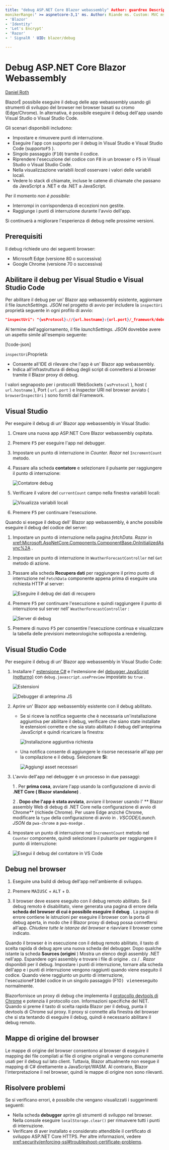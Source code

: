 ```yaml
---
title: "debug ASP.NET Core Blazor webassembly" Author: guardrex Description: "informazioni su come eseguire il debug delle Blazor app".
monikerRange:' >= aspnetcore-3,1' ms. Author: Riande ms. Custom: MVC ms. Date: 05/29/2020 no-loc:
- 'Blazor'
- 'Identity'
- 'Let's Encrypt'
- 'Razor'
- ' SignalR ' UID: blazer/debug

---
```

# <a name="debug-aspnet-core-blazor-webassembly"></a>Debug ASP.NET Core Blazor Webassembly

[Daniel Roth](https://github.com/danroth27)

BlazorÈ possibile eseguire il debug delle app webassembly usando gli strumenti di sviluppo del browser nei browser basati su cromo (Edge/Chrome). In alternativa, è possibile eseguire il debug dell'app usando Visual Studio o Visual Studio Code.

Gli scenari disponibili includono:

* Impostare e rimuovere punti di interruzione.
* Eseguire l'app con supporto per il debug in Visual Studio e Visual Studio Code (supporto<kbd>F5</kbd> ).
* Singolo passaggio (<kbd>F10</kbd>) tramite il codice.
* Riprendere l'esecuzione del codice con <kbd>F8</kbd> in un browser o <kbd>F5</kbd> in Visual Studio o Visual Studio Code.
* Nella visualizzazione variabili *locali* osservare i valori delle variabili locali.
* Vedere lo stack di chiamate, incluse le catene di chiamate che passano da JavaScript a .NET e da .NET a JavaScript.

Per il momento *non è possibile*:

* Interrompi in corrispondenza di eccezioni non gestite.
* Raggiunge i punti di interruzione durante l'avvio dell'app.

Si continuerà a migliorare l'esperienza di debug nelle prossime versioni.

## <a name="prerequisites"></a>Prerequisiti

Il debug richiede uno dei seguenti browser:

* Microsoft Edge (versione 80 o successiva)
* Google Chrome (versione 70 o successiva)

## <a name="enable-debugging-for-visual-studio-and-visual-studio-code"></a>Abilitare il debug per Visual Studio e Visual Studio Code

Per abilitare il debug per un' Blazor app webassembly esistente, aggiornare il file *launchSettings. JSON* nel progetto di avvio per includere la `inspectUri` proprietà seguente in ogni profilo di avvio:

```json
"inspectUri": "{wsProtocol}://{url.hostname}:{url.port}/_framework/debug/ws-proxy?browser={browserInspectUri}"
```

Al termine dell'aggiornamento, il file *launchSettings. JSON* dovrebbe avere un aspetto simile all'esempio seguente:

[!code-json[](debug/launchSettings.json?highlight=14,22)]

`inspectUri`Proprietà:

* Consente all'IDE di rilevare che l'app è un' Blazor app webassembly.
* Indica all'infrastruttura di debug degli script di connettersi al browser tramite il Blazor proxy di debug.

I valori segnaposto per i protocolli WebSockets ( `wsProtocol` ), host ( `url.hostname` ), Port ( `url.port` ) e Inspector URI nel browser avviato ( `browserInspectUri` ) sono forniti dal Framework.

## <a name="visual-studio"></a>Visual Studio

Per eseguire il debug di un' Blazor app webassembly in Visual Studio:

1. Creare una nuova app ASP.NET Core Blazor webassembly ospitata.
1. Premere <kbd>F5</kbd> per eseguire l'app nel debugger.
1. Impostare un punto di interruzione in *Counter. Razor* nel `IncrementCount` metodo.
1. Passare alla scheda **contatore** e selezionare il pulsante per raggiungere il punto di interruzione:

   ![Contatore debug](https://devblogs.microsoft.com/aspnet/wp-content/uploads/sites/16/2020/03/vs-debug-counter.png)

1. Verificare il valore del `currentCount` campo nella finestra variabili locali:

   ![Visualizza variabili locali](https://devblogs.microsoft.com/aspnet/wp-content/uploads/sites/16/2020/03/vs-debug-locals.png)

1. Premere <kbd>F5</kbd> per continuare l'esecuzione.

Quando si esegue il debug dell' Blazor app webassembly, è anche possibile eseguire il debug del codice del server:

1. Impostare un punto di interruzione nella pagina *fetchData. Razor* in <xref:Microsoft.AspNetCore.Components.ComponentBase.OnInitializedAsync%2A> .
1. Impostare un punto di interruzione in `WeatherForecastController` nel `Get` metodo di azione.
1. Passare alla scheda **Recupera dati** per raggiungere il primo punto di interruzione nel `FetchData` componente appena prima di eseguire una richiesta HTTP al server:

   ![Eseguire il debug dei dati di recupero](https://devblogs.microsoft.com/aspnet/wp-content/uploads/sites/16/2020/03/vs-debug-fetch-data.png)

1. Premere <kbd>F5</kbd> per continuare l'esecuzione e quindi raggiungere il punto di interruzione sul server nell' `WeatherForecastController` :

   ![Server di debug](https://devblogs.microsoft.com/aspnet/wp-content/uploads/sites/16/2020/03/vs-debug-server.png)

1. Premere di nuovo <kbd>F5</kbd> per consentire l'esecuzione continua e visualizzare la tabella delle previsioni meteorologiche sottoposta a rendering.

<a id="vscode"></a>

## <a name="visual-studio-code"></a>Visual Studio Code

Per eseguire il debug di un' Blazor app webassembly in Visual Studio Code:
 
1. Installare l' [estensione C#](https://marketplace.visualstudio.com/items?itemName=ms-dotnettools.csharp) e l'estensione del [debugger JavaScript (notturno)](https://marketplace.visualstudio.com/items?itemName=ms-vscode.js-debug-nightly) con `debug.javascript.usePreview` impostato su `true` .

   ![Estensioni](https://devblogs.microsoft.com/aspnet/wp-content/uploads/sites/16/2020/03/vscode-extensions.png)

   ![Debugger di anteprima JS](https://devblogs.microsoft.com/aspnet/wp-content/uploads/sites/16/2020/03/vscode-js-use-preview.png)

1. Aprire un' Blazor app webassembly esistente con il debug abilitato.

   * Se si riceve la notifica seguente che è necessaria un'installazione aggiuntiva per abilitare il debug, verificare che siano state installate le estensioni corrette e che sia stato abilitato il debug dell'anteprima JavaScript e quindi ricaricare la finestra:

     ![Installazione aggiuntiva richiesta](https://devblogs.microsoft.com/aspnet/wp-content/uploads/sites/16/2020/03/vscode-additional-setup.png)

   * Una notifica consente di aggiungere le risorse necessarie all'app per la compilazione e il debug. Selezionare **Sì**:

     ![Aggiungi asset necessari](https://devblogs.microsoft.com/aspnet/wp-content/uploads/sites/16/2020/03/vscode-required-assets.png)

1. L'avvio dell'app nel debugger è un processo in due passaggi:

   1 \. Per **prima cosa**, avviare l'app usando la configurazione di avvio di **.NET Core ( Blazor standalone)** .

   2 \. **Dopo che l'app è stata avviata**, avviare il browser usando l' ** Blazor assembly Web di debug di .NET Core nella configurazione di avvio di Chrome** (richiede Chrome). Per usare Edge anziché Chrome, modificare la `type` della configurazione di avvio in *. VSCODE/Launch. JSON* da `pwa-chrome` a `pwa-msedge` .

1. Impostare un punto di interruzione nel `IncrementCount` metodo nel `Counter` componente, quindi selezionare il pulsante per raggiungere il punto di interruzione:

   ![Esegui il debug del contatore in VS Code](https://devblogs.microsoft.com/aspnet/wp-content/uploads/sites/16/2020/03/vscode-debug-counter.png)

## <a name="debug-in-the-browser"></a>Debug nel browser

1. Eseguire una build di debug dell'app nell'ambiente di sviluppo.

1. Premere <kbd>MAIUSC</kbd> + <kbd>ALT</kbd> + <kbd>D</kbd>.

1. Il browser deve essere eseguito con il debug remoto abilitato. Se il debug remoto è disabilitato, viene generata una pagina di errore della **scheda del browser di cui è possibile eseguire il debug** . La pagina di errore contiene le istruzioni per eseguire il browser con la porta di debug aperta, in modo che il Blazor proxy di debug possa connettersi all'app. *Chiudere tutte le istanze del browser* e riavviare il browser come indicato.

Quando il browser è in esecuzione con il debug remoto abilitato, il tasto di scelta rapida di debug apre una nuova scheda del debugger. Dopo qualche istante la scheda **Sources (origini** ) Mostra un elenco degli assembly .NET nell'app. Espandere ogni assembly e trovare i file di origine *. cs* / *. Razor* disponibili per il debug. Impostare i punti di interruzione, tornare alla scheda dell'app e i punti di interruzione vengono raggiunti quando viene eseguito il codice. Quando viene raggiunto un punto di interruzione, l'esecuzione<kbd>F10</kbd>del codice in un singolo passaggio (F10<kbd>) viene</kbd>eseguito normalmente.

Blazorfornisce un proxy di debug che implementa il [protocollo devtools di Chrome](https://chromedevtools.github.io/devtools-protocol/) e potenzia il protocollo con. Informazioni specifiche del NET. Quando si preme il tasto di scelta rapida Blazor per il debug, punta il devtools di Chrome sul proxy. Il proxy si connette alla finestra del browser che si sta tentando di eseguire il debug, quindi è necessario abilitare il debug remoto.

## <a name="browser-source-maps"></a>Mappe di origine del browser

Le mappe di origine del browser consentono al browser di eseguire il mapping dei file compilati ai file di origine originali e vengono comunemente usati per il debug sul lato client. Tuttavia, Blazor attualmente non esegue il mapping di C# direttamente a JavaScript/WASM. Al contrario, Blazor l'interpretazione il nel browser, quindi le mappe di origine non sono rilevanti.

## <a name="troubleshoot"></a>Risolvere problemi

Se si verificano errori, è possibile che vengano visualizzati i suggerimenti seguenti:

* Nella scheda **debugger** aprire gli strumenti di sviluppo nel browser. Nella console eseguire `localStorage.clear()` per rimuovere tutti i punti di interruzione.
* Verificare di aver installato e considerato attendibile il certificato di sviluppo ASP.NET Core HTTPS. Per altre informazioni, vedere <xref:security/enforcing-ssl#troubleshoot-certificate-problems>.

